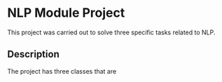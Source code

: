 # NLP Module Project

This project was carried out to solve three specific tasks related to NLP.

## Description

The project has three classes that are